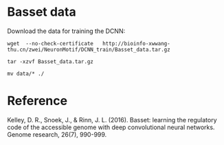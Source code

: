 # Basset data

Download the data for training the DCNN:

```
wget  --no-check-certificate   http://bioinfo-xwwang-thu.cn/zwei/NeuronMotif/DCNN_train/Basset_data.tar.gz
```

```
tar -xzvf Basset_data.tar.gz

mv data/* ./
```

# Reference

Kelley, D. R., Snoek, J., & Rinn, J. L. (2016). Basset: learning the regulatory code of the accessible genome with deep convolutional neural networks. Genome research, 26(7), 990-999.

